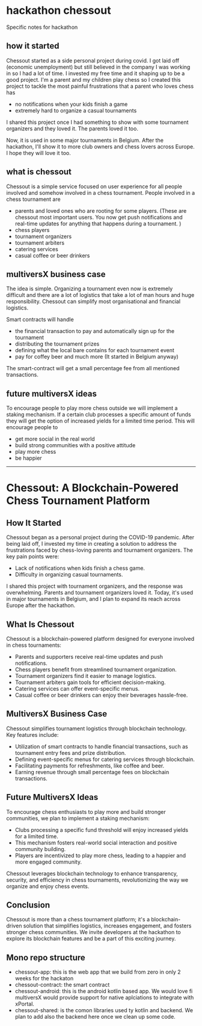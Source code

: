 # hackathon chessout

Specific notes for hackathon

## how it started

Chessout started as a side personal project during covid. I got laid off (economic unemployment) but still believed in the company I was working in so I had a lot of time. I invested my free time and it shaping up to be a good project. I'm a parent and my children play chess so I created this project to tackle the most painful frustrations that a parent who loves chess has
- no notifications when your kids finish a game
- extremely hard to organize a casual tournaments

I shared this project once I had something to show with some tournament organizers and they loved it. The parents loved it too. 

Now, it is used in some major tournaments in Belgium. After the hackathon, I'll show it to more club owners and chess lovers across Europe. I hope they will love it too. 

## what is chessout
Chessout is a simple service focused on user experience for all people involved and somehow involved in a chess tournament. 
People involved in a chess tournament are
- parents and loved ones who are rooting for some players. (These are chessout most important users. You now get push notifications and real-time updates for anything that happens during a tournament. )
- chess players
- tournament organizers
- tournament arbiters
- catering services
- casual coffee or beer drinkers

## multiversX business case
The idea is simple. Organizing a tournament even now is extremely difficult and there are a lot of logistics that take a lot of man hours and huge responsibility. Chessout can simplify most organisational and financial logistics. 

Smart contracts will handle
- the financial transaction to pay and automatically sign up for the tournament
- distributing the tournament prizes
- defining what the local bare contains for each tournament event
- pay for coffey beer and much more (It started in Belgium anyway)

The smart-contract will get a small percentage fee from all mentioned transactions. 

## future multiversX ideas

To encourage people to play more chess outside we will implement a staking mechanism. If a certain club processes a specific amount of funds they will get the option of increased yields for a limited time period. This will encourage people to
- get more social in the real world
- build strong communities with a positive attitude
- play more chess
- be happier

-------------------------------------

# Chessout: A Blockchain-Powered Chess Tournament Platform

## How It Started
Chessout began as a personal project during the COVID-19 pandemic. After being laid off, I invested my time in creating a solution to address the frustrations faced by chess-loving parents and tournament organizers. The key pain points were:
- Lack of notifications when kids finish a chess game.
- Difficulty in organizing casual tournaments.

I shared this project with tournament organizers, and the response was overwhelming. Parents and tournament organizers loved it. Today, it's used in major tournaments in Belgium, and I plan to expand its reach across Europe after the hackathon.

## What Is Chessout
Chessout is a blockchain-powered platform designed for everyone involved in chess tournaments:
- Parents and supporters receive real-time updates and push notifications.
- Chess players benefit from streamlined tournament organization.
- Tournament organizers find it easier to manage logistics.
- Tournament arbiters gain tools for efficient decision-making.
- Catering services can offer event-specific menus.
- Casual coffee or beer drinkers can enjoy their beverages hassle-free.

## MultiversX Business Case
Chessout simplifies tournament logistics through blockchain technology. Key features include:
- Utilization of smart contracts to handle financial transactions, such as tournament entry fees and prize distribution.
- Defining event-specific menus for catering services through blockchain.
- Facilitating payments for refreshments, like coffee and beer.
- Earning revenue through small percentage fees on blockchain transactions.

## Future MultiversX Ideas
To encourage chess enthusiasts to play more and build stronger communities, we plan to implement a staking mechanism:
- Clubs processing a specific fund threshold will enjoy increased yields for a limited time.
- This mechanism fosters real-world social interaction and positive community building.
- Players are incentivized to play more chess, leading to a happier and more engaged community.

Chessout leverages blockchain technology to enhance transparency, security, and efficiency in chess tournaments, revolutionizing the way we organize and enjoy chess events.

## Conclusion
Chessout is more than a chess tournament platform; it's a blockchain-driven solution that simplifies logistics, increases engagement, and fosters stronger chess communities. We invite developers at the hackathon to explore its blockchain features and be a part of this exciting journey.

## Mono repo structure
- chessout-app: this is the web app that we build from zero in only 2 weeks for the hackaton
- chessout-contract: the smart contract
- chessout-android: this is the android kotlin based app. We would love fi multiversX would provide support for native aplciations to integrate with xPortal. 
- chessout-shared: is the comon libraries used ty kotlin and backend. We plan to add also the backend here once we clean up some code. 

